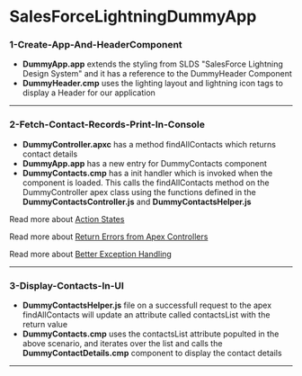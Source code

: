 # SalesForceLightningDummyApp

### 1-Create-App-And-HeaderComponent
* <b>DummyApp.app</b> extends the styling from SLDS "SalesForce Lightning Design System" and it has a reference to the DummyHeader Component
* <b>DummyHeader.cmp</b> uses the lighting layout and lightning icon tags to display a Header for our application

-----------------------------------------------------------------------------------------------------------------------------

### 2-Fetch-Contact-Records-Print-In-Console
* <b>DummyController.apxc</b> has a method findAllContacts which returns contact details
* <b>DummyApp.app</b> has a new entry for DummyContacts component
* <b>DummyContacts.cmp</b> has a init handler which is invoked when the component is loaded. This calls the findAllContacts method on the DummyController apex class using the functions defined in the <b>DummyContactsController.js</b> and <b>DummyContactsHelper.js</b>

Read more about
[Action States](https://developer.salesforce.com/docs/atlas.en-us.lightning.meta/lightning/controllers_server_actions_states.htm)

Read more about
[Return Errors from Apex Controllers](https://developer.salesforce.com/docs/atlas.en-us.lightning.meta/lightning/controllers_server_apex_custom_errors.htm)

Read more about
[Better Exception Handling](https://developer.salesforce.com/blogs/2017/09/error-handling-best-practices-lightning-apex.html)

-----------------------------------------------------------------------------------------------------------------------------

### 3-Display-Contacts-In-UI
* <b>DummyContactsHelper.js</b> file on a successfull request to the apex findAllContacts will update an attribute called contactsList with the return value
* <b>DummyContacts.cmp</b> uses the contactsList attribute populted in the above scenario, and iterates over the list and calls the <b>DummyContactDetails.cmp</b> component to display the contact details

-----------------------------------------------------------------------------------------------------------------------------
